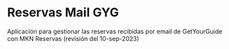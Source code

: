 ﻿# Reservas Mail GYG

Aplicación para gestionar las reservas recibidas por email de GetYourGuide con MKN Reservas  (revisión del 10-sep-2023)
